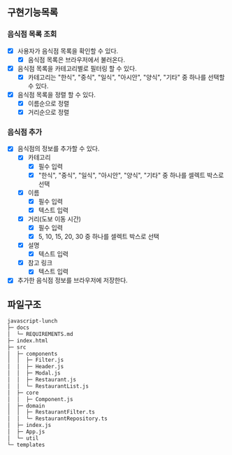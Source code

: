 ## 구현기능목록

### 음식점 목록 조회

- [x] 사용자가 음식점 목록을 확인할 수 있다.
  - [x] 음식점 목록은 브라우저에서 불러온다.
- [x] 음식점 목록을 카테고리별로 필터링 할 수 있다.
  - [x] 카테고리는 "한식", "중식", "일식", "아시안", "양식", "기타" 중 하나를 선택할 수 있다.
- [x] 음식점 목록을 정렬 할 수 있다.
  - [x] 이름순으로 정렬
  - [x] 거리순으로 정렬

### 음식점 추가

- [x] 음식점의 정보를 추가할 수 있다.
  - [x] 카테고리
    - [x] 필수 입력
    - [x] "한식", "중식", "일식", "아시안", "양식", "기타" 중 하나를 셀렉트 박스로 선택
  - [x] 이름
    - [x] 필수 입력
    - [x] 텍스트 입력
  - [x] 거리(도보 이동 시간)
    - [x] 필수 입력
    - [x] 5, 10, 15, 20, 30 중 하나를 셀렉트 박스로 선택
  - [x] 설명
    - [x] 텍스트 입력
  - [x] 참고 링크
    - [x] 텍스트 입력
- [x] 추가한 음식점 정보를 브라우저에 저장한다.

## 파일구조

```bash
javascript-lunch
├─ docs
│  └─ REQUIREMENTS.md
├─ index.html
├─ src
│  ├─ components
│  │  ├─ Filter.js
│  │  ├─ Header.js
│  │  ├─ Modal.js
│  │  ├─ Restaurant.js
│  │  └─ RestaurantList.js
│  ├─ core
│  │  ├─ Component.js
│  ├─ domain
│  │  ├─ RestaurantFilter.ts
│  │  └─ RestaurantRepository.ts
│  ├─ index.js
│  ├─ App.js
│  └─ util
└─ templates

```
